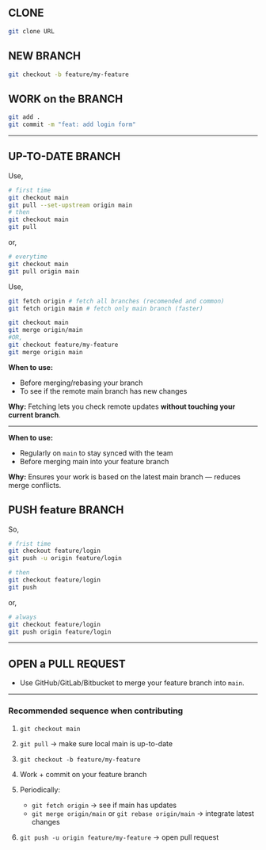 ## CLONE

```bash
git clone URL
```

## NEW BRANCH

```bash
git checkout -b feature/my-feature
```

## WORK on the BRANCH

```bash
git add .
git commit -m "feat: add login form"
```

---

## UP-TO-DATE BRANCH

Use,

```bash
# first time
git checkout main
git pull --set-upstream origin main
# then
git checkout main
git pull
```

or,

```bash
# everytime
git checkout main
git pull origin main
```

Use,

```bash
git fetch origin # fetch all branches (recomended and common)
git fetch origin main # fetch only main branch (faster)

git checkout main
git merge origin/main
#OR,
git checkout feature/my-feature
git merge origin main
```

**When to use:**

- Before merging/rebasing your branch
- To see if the remote main branch has new changes

**Why:** Fetching lets you check remote updates **without touching your current branch**.

---

**When to use:**

- Regularly on `main` to stay synced with the team
- Before merging main into your feature branch

**Why:** Ensures your work is based on the latest main branch — reduces merge conflicts.

## PUSH feature BRANCH

So,

```bash
# frist time
git checkout feature/login
git push -u origin feature/login

# then
git checkout feature/login
git push
```

or,

```bash
# always
git checkout feature/login
git push origin feature/login
```

---

## OPEN a PULL REQUEST

- Use GitHub/GitLab/Bitbucket to merge your feature branch into `main`.

---

### Recommended sequence when contributing

1. `git checkout main`
2. `git pull` → make sure local main is up-to-date
3. `git checkout -b feature/my-feature`
4. Work + commit on your feature branch
5. Periodically:

   - `git fetch origin` → see if main has updates
   - `git merge origin/main` or `git rebase origin/main` → integrate latest changes

6. `git push -u origin feature/my-feature` → open pull request
